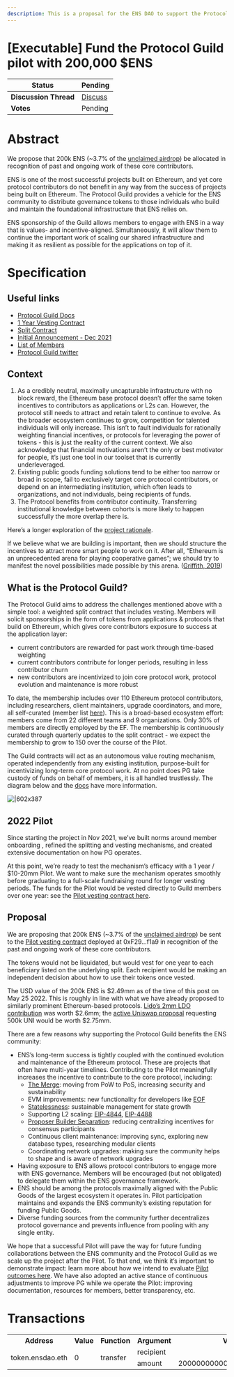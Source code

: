 ```yaml
---
description: This is a proposal for the ENS DAO to support the Protocol Guild Pilot, a vested split contract which directs funding to 110 Ethereum core protocol contributors over one year.
---
```


# [Executable] Fund the Protocol Guild pilot with 200,000 $ENS

| **Status**            | Pending                                                                                                                                      |
| --------------------- | ------------------------------------------------------------------------------------------------------------------------------------------- |
| **Discussion Thread** | [Discuss](https://discuss.ens.domains/t/draft-executable-support-the-protocol-guild-pilot/12877)                                                                                                |
| **Votes**             | Pending                                                                                                                                     |

# Abstract
We propose that 200k ENS (~3.7% of the [unclaimed airdrop](https://twitter.com/ensdomains/status/1522066354387718144)) be allocated in recognition of past and ongoing work of these core contributors.

ENS is one of the most successful projects built on Ethereum, and yet core protocol contributors do not benefit in any way from the success of projects being built on Ethereum. The Protocol Guild provides a vehicle for the ENS community to distribute governance tokens to those individuals who build and maintain the foundational infrastructure that ENS relies on.

ENS sponsorship of the Guild allows members to engage with ENS in a way that is values- and incentive-aligned. Simultaneously, it will allow them to continue the important work of scaling our shared infrastructure and making it as resilient as possible for the applications on top of it.

# Specification
## Useful links

* [Protocol Guild Docs](https://protocol-guild.readthedocs.io/en/latest/index.html#)
* [1 Year Vesting Contract](https://app.0xsplits.xyz/accounts/0xF29Ff96aaEa6C9A1fBa851f74737f3c069d4f1a9/)
* [Split Contract](https://app.0xsplits.xyz/accounts/0x84af3D5824F0390b9510440B6ABB5CC02BB68ea1/)
* [Initial Announcement - Dec 2021](https://stateful.mirror.xyz/mEDvFXGCKdDhR-N320KRtsq60Y2OPk8rHcHBCFVryXY)
* [List of Members](https://protocol-guild.readthedocs.io/en/latest/9-membership.html)
* [Protocol Guild twitter](https://twitter.com/ProtocolGuild)

## Context

1. As a credibly neutral, maximally uncapturable infrastructure with no block reward, the Ethereum base protocol doesn’t offer the same token incentives to contributors as applications or L2s can. However, the protocol still needs to attract and retain talent to continue to evolve. As the broader ecosystem continues to grow, competition for talented individuals will only increase. This isn’t to fault individuals for rationally weighting financial incentives, or protocols for leveraging the power of tokens - this is just the reality of the current context. We also acknowledge that financial motivations aren’t the only or best motivator for people, it’s just one tool in our toolset that is currently underleveraged.
2. Existing public goods funding solutions tend to be either too narrow or broad in scope, fail to exclusively target core protocol contributors, or depend on an intermediating institution, which often leads to organizations, and not individuals, being recipients of funds.
3. The Protocol benefits from contributor continuity. Transferring institutional knowledge between cohorts is more likely to happen successfully the more overlap there is.

Here’s a longer exploration of the [project rationale](https://protocol-guild.readthedocs.io/en/latest/1-proposal-rationale.html).

If we believe what we are building is important, then we should structure the incentives to attract more smart people to work on it. After all, “Ethereum is an unprecedented arena for playing cooperative games”; we should try to manifest the novel possibilities made possible by this arena. ([Griffith, 2019](https://medium.com/@virgilgr/ethereum-is-game-changing-technology-literally-d67e01a01cf8))

## What is the Protocol Guild?

The Protocol Guild aims to address the challenges mentioned above with a simple tool: a weighted split contract that includes vesting. Members will solicit sponsorships in the form of tokens from applications & protocols that build on Ethereum, which gives core contributors exposure to success at the application layer:

* current contributors are rewarded for past work through time-based weighting
* current contributors contribute for longer periods, resulting in less contributor churn
* new contributors are incentivized to join core protocol work, protocol evolution and maintenance is more robust

To date, the membership includes over 110 Ethereum protocol contributors, including researchers, client maintainers, upgrade coordinators, and more, all self-curated (member list [here](https://protocol-guild.readthedocs.io/en/latest/9-membership.html)). This is a broad-based ecosystem effort: members come from 22 different teams and 9 organizations. Only 30% of members are directly employed by the EF. The membership is continuously curated through quarterly updates to the split contract - we expect the membership to grow to 150 over the course of the Pilot.

The Guild contracts will act as an autonomous value routing mechanism, operated independently from any existing institution, purpose-built for incentivizing long-term core protocol work. At no point does PG take custody of funds on behalf of members, it is all handled trustlessly. The diagram below and the [docs](https://protocol-guild.readthedocs.io/en/latest/3-smart-contract.html) have more information.

![|602x387](upload://ljGIwLgOUocSZY8sKlhUOC6uaOA.jpeg)

## 2022 Pilot

Since starting the project in Nov 2021, we’ve built norms around member onboarding , refined the splitting and vesting mechanisms, and created extensive documentation on how PG operates.

At this point, we’re ready to test the mechanism’s efficacy with a 1 year / $10-20mm Pilot. We want to make sure the mechanism operates smoothly before graduating to a full-scale fundraising round for longer vesting periods. The funds for the Pilot would be vested directly to Guild members over one year: see the [Pilot vesting contract here](https://app.0xsplits.xyz/accounts/0xF29Ff96aaEa6C9A1fBa851f74737f3c069d4f1a9/).

## Proposal

We are proposing that 200k ENS (~3.7% of the [unclaimed airdrop](https://twitter.com/ensdomains/status/1522066354387718144)) be sent to the [Pilot vesting contract](https://app.0xsplits.xyz/accounts/0xF29Ff96aaEa6C9A1fBa851f74737f3c069d4f1a9/) deployed at 0xF29…f1a9 in recognition of the past and ongoing work of these core contributors.

The tokens would not be liquidated, but would vest for one year to each beneficiary listed on the underlying split. Each recipient would be making an independent decision about how to use their tokens once vested.

The USD value of the 200k ENS is $2.49mm as of the time of this post on May 25 2022. This is roughly in line with what we have already proposed to similarly prominent Ethereum-based protocols. [Lido’s 2mm LDO contribution](https://research.lido.fi/t/proposal-to-fund-the-protocol-guild-pilot-via-a-lido-grant/2016) was worth $2.6mm; the [active Uniswap proposal](https://gov.uniswap.org/t/governance-proposal-should-the-uniswap-community-participate-in-the-protocol-guild-pilot/16824) requesting 500k UNI would be worth $2.75mm.

There are a few reasons why supporting the Protocol Guild benefits the ENS community:

* ENS’s long-term success is tightly coupled with the continued evolution and maintenance of the Ethereum protocol. These are projects that often have multi-year timelines. Contributing to the Pilot meaningfully increases the incentive to contribute to the core protocol, including:
  * [The Merge](https://github.com/ethereum/pm/blob/master/Merge/mainnet-readiness.md): moving from PoW to PoS, increasing security and sustainability
  * EVM improvements: new functionality for developers like [EOF](https://notes.ethereum.org/@ipsilon/evm-object-format-overview)
  * [Statelessness](https://notes.ethereum.org/@gballet/Sy-a6T5St): sustainable management for state growth
  * Supporting L2 scaling: [EIP-4844](https://eips.ethereum.org/EIPS/eip-4844), [EIP-4488](https://eips.ethereum.org/EIPS/eip-4488)
  * [Proposer Builder Separation](https://notes.ethereum.org/@vbuterin/pbs_censorship_resistance): reducing centralizing incentives for consensus participants
  * Continuous client maintenance: improving sync, exploring new database types, researching modular clients
  * Coordinating network upgrades: making sure the community helps to shape and is aware of network upgrades
* Having exposure to ENS allows protocol contributors to engage more with ENS governance. Members will be encouraged (but not obligated) to delegate them within the ENS governance framework.
* ENS should be among the protocols maximally aligned with the Public Goods of the largest ecosystem it operates in. Pilot participation maintains and expands the ENS community’s existing reputation for funding Public Goods.
* Diverse funding sources from the community further decentralizes protocol governance and prevents influence from pooling with any single entity.

We hope that a successful Pilot will pave the way for future funding collaborations between the ENS community and the Protocol Guild as we scale up the project after the Pilot. To that end, we think it’s important to demonstrate impact: learn more about how we intend to evaluate [Pilot outcomes here](https://protocol-guild.readthedocs.io/en/latest/5-initial-pilot.html). We have also adopted an active stance of continuous adjustments to improve PG while we operate the Pilot: improving documentation, resources for members, better transparency, etc.

# Transactions
<table>
    <tr>
        <th>Address</th>
        <th>Value</th>
        <th>Function</th>
        <th>Argument</th>
        <th>Value</th>
    </tr>
    <tr>
        <td rowspan=2>token.ensdao.eth</td>
        <td rowspan=2>0</td>
        <td rowspan=2>transfer</td>
        <td>recipient</td>
        <td></td>
    </tr>
    <tr>
        <td>amount</td>
        <td>200000000000000000000000</td>
    </tr>
</table>
